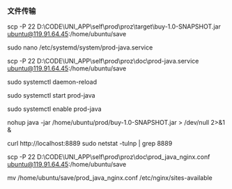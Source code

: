 ### 文件传输
scp -P 22 D:\CODE\UNI_APP\self\prod\proz\target\buy-1.0-SNAPSHOT.jar ubuntu@119.91.64.45:/home/ubuntu/save

sudo nano /etc/systemd/system/prod-java.service

scp -P 22 D:\CODE\UNI_APP\self\prod\proz\doc\prod-java.service ubuntu@119.91.64.45:/home/ubuntu/save

sudo systemctl daemon-reload

sudo systemctl start prod-java

sudo systemctl enable prod-java

nohup java -jar /home/ubuntu/prod/buy-1.0-SNAPSHOT.jar > /dev/null 2>&1 &

curl http://localhost:8889
sudo netstat -tulnp | grep 8889

scp -P 22 D:\CODE\UNI_APP\self\prod\proz\doc\prod_java_nginx.conf ubuntu@119.91.64.45:/home/ubuntu/save

mv /home/ubuntu/save/prod_java_nginx.conf /etc/nginx/sites-available